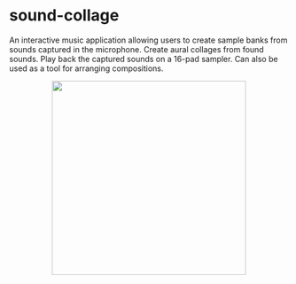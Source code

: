 # sound-collage
An interactive music application allowing users to create sample banks from sounds captured in the microphone.
Create aural collages from found sounds. Play back the captured sounds on a 16-pad sampler. Can also be used as a tool for arranging compositions.
<p align="center">
   <img src="https://cloud.githubusercontent.com/assets/15159970/26119118/2c0f2f60-3a3a-11e7-86fc-1a38e5aef8bd.png"
width='350'/>
</p>

